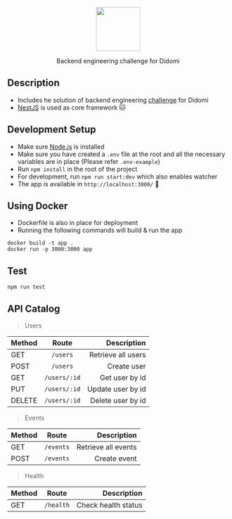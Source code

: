 <p align="center">
  <a href="https://didomi.io/" target="blank"><img src="https://avatars.githubusercontent.com/u/29689963?s=200&v=4" width="100"/></a>
</p>

<p align="center">Backend engineering challenge for Didomi</p>

## Description

- Includes he solution of backend engineering [challenge](https://github.com/didomi/challenges/tree/master/backend) for Didomi
- [NestJS](https://nestjs.com/) is used as core framework 🐱

## Development Setup

- Make sure [Node.js](https://nodejs.org/about/releases/) is installed
- Make sure you have created a `.env` file at the root and all the necessary variables are in place
(Please refer `.env-example`)
- Run `npm install` in the root of the project
- For development, run `npm run start:dev` which also enables watcher
- The app is available in `http://localhost:3000/` 🏃

## Using Docker

- Dockerfile is also in place for deployment
- Running the following commands will build & run the app
```
docker build -t app .
docker run -p 3000:3000 app
```
## Test

```
npm run test
```

## API Catalog

> Users

| Method | Route | Description |
| :--- | :---: | ---: |
| GET | `/users` | Retrieve all users |
| POST | `/users` | Create user |
| GET | `/users/:id` | Get user by id |
| PUT | `/users/:id` | Update user by id |
| DELETE | `/users/:id` | Delete user by id |

> Events

| Method | Route | Description |
| :--- | :---: | ---: |
| GET | `/events` | Retrieve all events |
| POST | `/events` | Create event |

> Health

| Method | Route | Description |
| :--- | :---: | ---: |
| GET | `/health` | Check health status |
